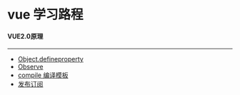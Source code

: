 # vue 学习路程

#### VUE2.0原理
---
* [Object.defineproperty](./vue_原理解析/Object.defineproperty/README.md)
* [Observe](./vue_原理解析/Observe/README.md)
* [compile 编译模板](./vue_原理解析/compile/README.md)
* [发布订阅](./vue_原理解析/发布订阅/README.md)
